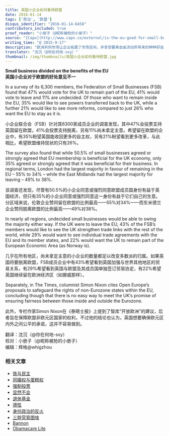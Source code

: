 ```yaml
---
title: 英国小企业如何看待欧盟
date: 2016-01-14
tags: ['政治', '欧盟']
disqus_identifier: "2016-01-14-6458"
contributors_included: true
proof_reader: "小册子（@昵称被抢的小册子）"
source: "[Capx](http://www.capx.co/external/is-the-eu-good-for-small-businesses/)"
writing_time: "@ 2015-9-17"
description: "欧洲共同市场让企业拓展了市场空间，并享受要素自由流动所带来的种种好处（特别是充分的劳动供给），但近年来，欧盟对成员企业施加的管制也日益严厉，得失相较，英国企业如何看待欧盟成员资格？随着2017年公投日益临近，他们将不得不认真考虑自己的选择。"
translator: "沈沉（@你在何地-sxy）"
thumbnail: /img/thumbnails/英国小企业如何看待欧盟.jpg
---
```


**Small business divided on the benefits of the EU**  
**英国小企业对于欧盟的好处意见不一**

In a survey of its 6,300 members, the Federation of Small Businesses (FSB) found that 47% would vote for the UK to remain part of the EU, 41% would vote to leave and 11% are undecided. Of those who want to remain inside the EU, 35% would like to see powers transferred back to the UK, while a further 21% would like to see more reforms, compared to just 26% who want the EU to stay as it is.

小企业联合会（FSB）针对其6300家成员企业的调查发现，其中47%会投票支持英国留在欧盟，41%会投票支持脱离，另有11%尚未拿定主意。希望留在欧盟的企业中，有35%盼望英国能收回更多的自主权，另有21%盼望看到更多改革，与此相比，希望欧盟维持现状的只有26%。

The survey also found that while 50.5% of small businesses agreed or strongly agreed that EU membership is beneficial for the UK economy, only 35% agreed or strongly agreed that it was beneficial for their business. In regional terms, London had the largest majority in favour of remaining in the EU – 55% to 34% – while the East Midlands had the largest majority for leaving – 49% to 38%.

该调查还发现，尽管有50.5%的小企业同意或强烈同意欧盟成员国身份有益于英国经济，但只有35%的小企业同意或强烈同意这一身份有益于它们自己的生意。分区域来说，伦敦企业赞同留在欧盟的比例最高——55%对34%——而东米德兰企业赞同脱离欧盟的比例最高——49%对38%。

In nearly all regions, undecided small businesses would be able to swing the majority either way. If the UK were to leave the EU, 43% of the FSB’s members would like to see the UK strengthen trade links with the rest of the world, while 29% would want to see individual trade agreements with the EU and its member states, and 22% would want the UK to remain part of the European Economic Area (as Norway is).

几乎在所有地区，尚未拿定主意的小企业的数量都足以改变多数派的归属。如果英国将要脱离欧盟，FSB成员企业中有43%希望看到英国加强与世界其他地区的贸易关系，有29%希望看到英国与欧盟及其成员国单独签订贸易协定，有22%希望英国继续留在欧洲经济区（如挪威那样）。

Separately, in The Times, columnist Simon Nixon cites Open Europe’s proposals to safeguard the rights of non-Eurozone states within the EU, concluding though that there is no easy way to meet the UK’s promise of ensuring fairness between those inside and outside the Eurozone.

此外，专栏作家Simon Nixon在《泰晤士报》上提到了智库“开放欧洲”的建议，后者旨在保障欧盟非欧元区国家的权利，不过他的结论也认为，英国想要确保欧元区内外之间公平的承诺，这并不容易做到。


翻译：沈沉（@你在何地-sxy）  
校对：小册子（@昵称被抢的小册子）  
编辑：辉格@whigzhou


### 相关文章

* [铁与民主](https://headsalon.org/archives/7815.html "铁与民主")
* [同婚权与蛋糕权](https://headsalon.org/archives/7813.html "同婚权与蛋糕权")
* [强制投票](https://headsalon.org/archives/7799.html "强制投票")
* [显然不会](https://headsalon.org/archives/7797.html "显然不会")
* [退休基金](https://headsalon.org/archives/7795.html "退休基金")
* [德性](https://headsalon.org/archives/7777.html "德性")
* [身份政治的反火](https://headsalon.org/archives/7643.html "身份政治的反火")
* [三胖究竟图啥](https://headsalon.org/archives/7639.html "三胖究竟图啥")
* [Bannon](https://headsalon.org/archives/7682.html "Bannon")
* [Obamacare Lite](https://headsalon.org/archives/7664.html "Obamacare Lite")
